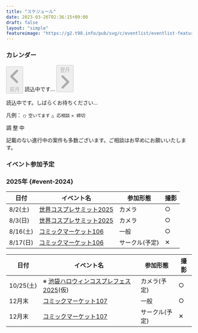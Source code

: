 ```yaml
---
title: "スケジュール"
date: 2023-03-26T02:36:15+09:00
draft: false
layout: "simple"
featureimage: "https://g2.t98.info/pub/svg/c/eventlist/eventlist-featured.webp"
---
```



<h3 id="event" class="profile-name text-center text-2xl">カレンダー</h3>

<div id="cal-button">
<button id="prevButton" class="flex m-1 rounded enabled:bg-primary-600 p-1.5 enabled:text-neutral enabled:hover:bg-primary-500 enabled:dark:bg-primary-800  enabled:dark:hover:bg-primary-700 disabled:border disabled:border-neutral-300 disabled:dark:border-neutral-700 disabled:cursor-not-allowed disabled:m-0.5 items-center" onclick="changeMonth(-1)" disabled>
<span class="relative block align-text-bottom icon">
  <svg xmlns="http://www.w3.org/2000/svg" viewBox="0 0 320 512"><!--!Font Awesome Free 6.6.0 by @fontawesome - https://fontawesome.com License - https://fontawesome.com/license/free Copyright 2024 Fonticons, Inc.--><path fill="currentColor" d="M41.4 233.4c-12.5 12.5-12.5 32.8 0 45.3l160 160c12.5 12.5 32.8 12.5 45.3 0s12.5-32.8 0-45.3L109.3 256 246.6 118.6c12.5-12.5 12.5-32.8 0-45.3s-32.8-12.5-45.3 0l-160 160z"/></svg>
</span>
前月</button>
<span id="monthYear" class="p-1.5">読込中です…</span>
<button id="nextButton" class="flex m-1 rounded enabled:bg-primary-600 p-1.5 enabled:text-neutral enabled:hover:bg-primary-500 enabled:dark:bg-primary-800  enabled:dark:hover:bg-primary-700 disabled:border disabled:border-neutral-300 disabled:dark:border-neutral-700 disabled:cursor-not-allowed disabled:m-0.5 items-center" onclick="changeMonth(1)" disabled>翌月
<span class="relative block align-text-bottom icon">
<svg xmlns="http://www.w3.org/2000/svg" viewBox="0 0 320 512"><!--!Font Awesome Free 6.6.0 by @fontawesome - https://fontawesome.com License - https://fontawesome.com/license/free Copyright 2024 Fonticons, Inc.--><path fill="currentColor" d="M278.6 233.4c12.5 12.5 12.5 32.8 0 45.3l-160 160c-12.5 12.5-32.8 12.5-45.3 0s-12.5-32.8 0-45.3L210.7 256 73.4 118.6c-12.5-12.5-12.5-32.8 0-45.3s32.8-12.5 45.3 0l160 160z"/></svg>
</span>
</button>
</div>

<div id="calendar">
  <div className="flex justify-center" aria-label="読み込み中">
    <p class="text-center text-xl">読込中です。しばらくお待ちください…</p>
  </div>
</div>

凡例： `◯ 空いてます` `△ 応相談` `✕ 締切` 

<span id="showMaxRange">調 整 中</span>  

<script src="/show-event-cal.js"></script>

記載のない進行中の案件も多数ございます。ご相談はお早めにお願いいたします。

<h3 id="event" class="profile-name text-center text-2xl">イベント参加予定</h3>

### 2025年 {#event-2024}

<div class="grid grid-cols-1 lg:grid-cols-2">
<div>

| 日付     | イベント名                                                                 | 参加形態       | 撮影 |
| -------- | -------------------------------------------------------------------------- | -------------- | ---- |
| 8/2(土)  | [世界コスプレサミット2025](https://x.com/98tml/status/1946540735786008925) | カメラ         | ○    |
| 8/3(日)  | [世界コスプレサミット2025](https://x.com/98tml/status/1946540735786008925) | カメラ         | ○    |
| 8/16(土) | [コミックマーケット106](https://www.comiket.co.jp/info-a/CMKinfo.html)     | 一般           | ○    |
| 8/17(日) | [コミックマーケット106](https://www.comiket.co.jp/info-a/CMKinfo.html)     | サークル(予定) | ✕    |

</div><div>

| 日付      | イベント名                                                             | 参加形態       | 撮影 |
| --------- | ---------------------------------------------------------------------- | -------------- | ---- |
| 10/25(土) | ※ [池袋ハロウィンコスプレフェス2025](https://ikebukurocosplay.jp/)(仮) | カメラ(予定)   | ○    |
| 12月末    | [コミックマーケット107](https://www.comiket.co.jp/info-a/CMKinfo.html) | 一般           | ○    |
| 12月末    | [コミックマーケット107](https://www.comiket.co.jp/info-a/CMKinfo.html) | サークル(予定) | ✕    |

</div></div>
